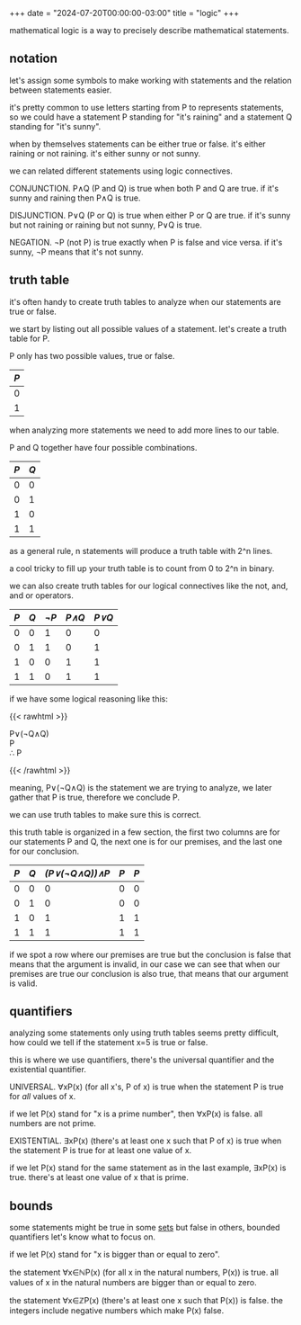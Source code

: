 +++
date = "2024-07-20T00:00:00-03:00"
title = "logic"
+++

mathematical logic is a way to precisely describe mathematical statements.

## notation

let's assign some symbols to make working with statements and the relation between statements easier.

it's pretty common to use letters starting from P to represents statements, so we could have a statement P standing for "it's raining" and a statement Q standing for "it's sunny".

when by themselves statements can be either true or false. it's either raining or not raining. it's either sunny or not sunny.

we can related different statements using logic connectives.

CONJUNCTION. P&and;Q (P and Q) is true when both P and Q are true. if it's sunny and raining then P&and;Q is true.

DISJUNCTION. P&or;Q (P or Q) is true when either P or Q are true. if it's sunny but not raining or raining but not sunny, P&or;Q is true.

NEGATION. &not;P (not P) is true exactly when P is false and vice versa. if it's sunny, &not;P means that it's not sunny.

## truth table

it's often handy to create truth tables to analyze when our statements are true or false.

we start by listing out all possible values of a statement. let's create a truth table for P.

P only has two possible values, true or false.

|*P*|
|---|
| 0 |
| 1 |

when analyzing more statements we need to add more lines to our table.

P and Q together have four possible combinations.

|*P*|*Q*|
|---|---|
| 0 | 0 |
| 0 | 1 |
| 1 | 0 |
| 1 | 1 |

as a general rule, n statements will produce a truth table with 2^n lines.

a cool tricky to fill up your truth table is to count from 0 to 2^n in binary.

we can also create truth tables for our logical connectives like the not, and, and or operators.

|*P*|*Q*|*&not;P*|*P&and;Q*|*P&or;Q*|
|---|---|--------|---------|--------|
| 0 | 0 | 1      | 0       | 0      |
| 0 | 1 | 1      | 0       | 1      |
| 1 | 0 | 0      | 1       | 1      |
| 1 | 1 | 0      | 1       | 1      |

if we have some logical reasoning like this:



{{< rawhtml >}}
<p>
  P&or;(&not;Q&and;Q)<br />P<br />&therefore; P
</p>
{{< /rawhtml >}}

meaning, P&or;(&not;Q&and;Q) is the statement we are trying to analyze, we later gather that P is true, therefore we conclude P.

we can use truth tables to make sure this is correct.

this truth table is organized in a few section, the first two columns are for our statements P and Q, the next one is for our premises, and the last one for our conclusion.

|*P*|*Q*|*(P&or;(&not;Q&and;Q))&and;P*|*P*|*P*|
|---|---|-----------------------------|---|---|
| 0 | 0 | 0                           | 0 | 0 |
| 0 | 1 | 0                           | 0 | 0 |
| 1 | 0 | 1                           | 1 | 1 |
| 1 | 1 | 1                           | 1 | 1 |

if we spot a row where our premises are true but the conclusion is false that means that the argument is invalid, in our case we can see that when our premises are true our conclusion is also true, that means that our argument is valid.

## quantifiers

analyzing some statements only using truth tables seems pretty difficult, how could we tell if the statement x=5 is true or false.

this is where we use quantifiers, there's the universal quantifier and the existential quantifier.

UNIVERSAL. &forall;xP(x) (for all x's, P of x) is true when the statement P is true for _all_ values of x.

if we let P(x) stand for "x is a prime number", then &forall;xP(x) is false. all numbers are not prime.

EXISTENTIAL. &exist;xP(x) (there's at least one x such that P of x) is true when the statement P is true for at least one value of x.

if we let P(x) stand for the same statement as in the last example, &exist;xP(x) is true. there's at least one value of x that is prime.

## bounds

some statements might be true in some [sets](/notes/sets) but false in others, bounded quantifiers let's know what to focus on.

if we let P(x) stand for "x is bigger than or equal to zero".

the statement &forall;x&isin;&Nopf;P(x) (for all x in the natural numbers, P(x)) is true. all values of x in the natural numbers are bigger than or equal to zero.

the statement &forall;x&isin;&Zopf;P(x) (there's at least one x such that P(x)) is false. the integers include negative numbers which make P(x) false.
